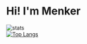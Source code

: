 # Hi! I'm Menker
![stats](https://github-readme-stats.vercel.app/api?username=menker-cs&show_icons=true&border_radius=20&bg_color=0d1117&text_color=c9d1d9&title_color=58a6ff&icon_color=58a6ff&hide_border=true)<br>
[![Top Langs](https://github-readme-stats.vercel.app/api/top-langs/?username=menker-cs)](https://github.com/anuraghazra/github-readme-stats)
